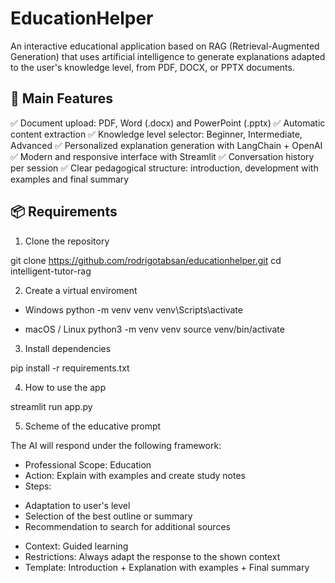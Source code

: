 # EducationHelper
An interactive educational application based on RAG (Retrieval-Augmented Generation) that uses artificial intelligence to generate explanations adapted to the user's knowledge level, from PDF, DOCX, or PPTX documents.

## 🚀 Main Features

✅ Document upload: PDF, Word (.docx) and PowerPoint (.pptx)
✅ Automatic content extraction
✅ Knowledge level selector: Beginner, Intermediate, Advanced
✅ Personalized explanation generation with LangChain + OpenAI
✅ Modern and responsive interface with Streamlit
✅ Conversation history per session
✅ Clear pedagogical structure: introduction, development with examples and final summary


## 📦 Requirements
1. Clone the repository

git clone https://github.com/rodrigotabsan/educationhelper.git
cd intelligent-tutor-rag

2. Create a virtual enviroment

- Windows
python -m venv venv
venv\Scripts\activate

- macOS / Linux
python3 -m venv venv
source venv/bin/activate

3. Install dependencies

pip install -r requirements.txt

4. How to use the app

streamlit run app.py

5. Scheme of the educative prompt

The AI will respond under the following framework:

* Professional Scope: Education
* Action: Explain with examples and create study notes
* Steps:

 - Adaptation to user's level
 - Selection of the best outline or summary
 - Recommendation to search for additional sources

* Context: Guided learning
* Restrictions: Always adapt the response to the shown context
* Template: Introduction + Explanation with examples + Final summary
